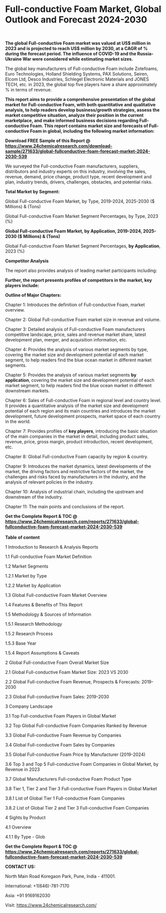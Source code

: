 <h1>Full-conductive Foam Market, Global Outlook and Forecast 2024-2030</h1><br/><p><strong>The global Full-conductive Foam market was valued at US$ million in 2023 and is projected to reach US$ million by 2030, at a <strong>CAGR</strong> of % during the forecast period. The influence of COVID-19 and the Russia-Ukraine War were considered while estimating market sizes.</strong></p><p>The global key manufacturers of Full-conductive Foam include Zotefoams, Euro Technologies, Holland Shielding Systems, PAX Solutions, Seiren, Elcom Ltd, Desco Industries, Schlegel Electronic Materials and JONES TECH, etc. in 2023, the global top five players have a share approximately % in terms of revenue.</p><p><strong>This report aims to provide a comprehensive presentation of the global market for Full-conductive Foam, with both quantitative and qualitative analysis, to help readers develop business/growth strategies, assess the market competitive situation, analyze their position in the current marketplace, and make informed business decisions regarding Full-conductive Foam. This report contains market size and forecasts of Full-conductive Foam in global, including the following market information:</strong></p><div><b>Download FREE Sample of this Report @ <a href="https://www.24chemicalresearch.com/download-sample/271633/global-fullconductive-foam-forecast-market-2024-2030-539">https://www.24chemicalresearch.com/download-sample/271633/global-fullconductive-foam-forecast-market-2024-2030-539</a></b></div><p>We surveyed the Full-conductive Foam manufacturers, suppliers, distributors and industry experts on this industry, involving the sales, revenue, demand, price change, product type, recent development and plan, industry trends, drivers, challenges, obstacles, and potential risks.</p><p><strong>Total Market by Segment:</strong></p><p>Global Full-conductive Foam Market, by Type, 2019-2024, 2025-2030 ($ Millions) & (Tons)</p><p>Global Full-conductive Foam Market Segment Percentages, by Type, 2023 (%)</p><p><strong>Global Full-conductive Foam Market, <strong>by Application</strong>, 2019-2024, 2025-2030 ($ Millions) & (Tons)</strong></p><p>Global Full-conductive Foam Market Segment Percentages, <strong>by Application</strong>, 2023 (%)</p><p><strong>Competitor Analysis</strong></p><p>The report also provides analysis of leading market participants including:</p><p><strong>Further, the report presents profiles of competitors in the market, <strong>key players</strong> include:</strong></p><p><strong>Outline of Major Chapters:</strong></p><p>Chapter 1: Introduces the definition of Full-conductive Foam, market overview.</p><p>Chapter 2: Global Full-conductive Foam market size in revenue and volume.</p><p>Chapter 3: Detailed analysis of Full-conductive Foam manufacturers competitive landscape, price, sales and revenue market share, latest development plan, merger, and acquisition information, etc.</p><p>Chapter 4: Provides the analysis of various market segments by type, covering the market size and development potential of each market segment, to help readers find the blue ocean market in different market segments.</p><p>Chapter 5: Provides the analysis of various market segments <strong>by application</strong>, covering the market size and development potential of each market segment, to help readers find the blue ocean market in different downstream markets.</p><p>Chapter 6: Sales of Full-conductive Foam in regional level and country level. It provides a quantitative analysis of the market size and development potential of each region and its main countries and introduces the market development, future development prospects, market space of each country in the world.</p><p>Chapter 7: Provides profiles of <strong>key players</strong>, introducing the basic situation of the main companies in the market in detail, including product sales, revenue, price, gross margin, product introduction, recent development, etc.</p><p>Chapter 8: Global Full-conductive Foam capacity by region & country.</p><p>Chapter 9: Introduces the market dynamics, latest developments of the market, the driving factors and restrictive factors of the market, the challenges and risks faced by manufacturers in the industry, and the analysis of relevant policies in the industry.</p><p>Chapter 10: Analysis of industrial chain, including the upstream and downstream of the industry.</p><p>Chapter 11: The main points and conclusions of the report.</p><div><b>Get the Complete Report & TOC @ <a href="https://www.24chemicalresearch.com/reports/271633/global-fullconductive-foam-forecast-market-2024-2030-539">https://www.24chemicalresearch.com/reports/271633/global-fullconductive-foam-forecast-market-2024-2030-539</a></b></div><br><b>Table of content</b><p>1 Introduction to Research & Analysis Reports<br />
 
  1.1 Full-conductive Foam Market Definition<br />
 
  1.2 Market Segments<br />
 
  1.2.1 Market by Type<br />
 
  1.2.2 Market by Application<br />
 
  1.3 Global Full-conductive Foam Market Overview<br />
 
  1.4 Features & Benefits of This Report<br />
 
  1.5 Methodology & Sources of Information<br />
 
  1.5.1 Research Methodology<br />
 
  1.5.2 Research Process<br />
 
  1.5.3 Base Year<br />
 
  1.5.4 Report Assumptions & Caveats<br />
 
 2 Global Full-conductive Foam Overall Market Size<br />
 
  2.1 Global Full-conductive Foam Market Size: 2023 VS 2030<br />
 
  2.2 Global Full-conductive Foam Revenue, Prospects & Forecasts: 2019-2030<br />
 
  2.3 Global Full-conductive Foam Sales: 2019-2030<br />
 
 3 Company Landscape<br />
 
  3.1 Top Full-conductive Foam Players in Global Market<br />
 
  3.2 Top Global Full-conductive Foam Companies Ranked by Revenue<br />
 
  3.3 Global Full-conductive Foam Revenue by Companies<br />
 
  3.4 Global Full-conductive Foam Sales by Companies<br />
 
  3.5 Global Full-conductive Foam Price by Manufacturer (2019-2024)<br />
 
  3.6 Top 3 and Top 5 Full-conductive Foam Companies in Global Market, by Revenue in 2023<br />
 
  3.7 Global Manufacturers Full-conductive Foam Product Type<br />
 
  3.8 Tier 1, Tier 2 and Tier 3 Full-conductive Foam Players in Global Market<br />
 
  3.8.1 List of Global Tier 1 Full-conductive Foam Companies<br />
 
  3.8.2 List of Global Tier 2 and Tier 3 Full-conductive Foam Companies<br />
 
 4 Sights by Product<br />
 
  4.1 Overview<br />
 
  4.1.1 By Type - Glob<br><div><b>Get the Complete Report & TOC @ <a href="https://www.24chemicalresearch.com/reports/271633/global-fullconductive-foam-forecast-market-2024-2030-539">https://www.24chemicalresearch.com/reports/271633/global-fullconductive-foam-forecast-market-2024-2030-539</a></b></div></p>
 
 <b>CONTACT US:</b><br>
 
 North Main Road Koregaon Park, Pune, India - 411001.<br/>
 
 International: +1(646)-781-7170<br/>
 
 Asia: +91 9169162030<br/>
 
 Visit: <a href="https://www.24chemicalresearch.com/">https://www.24chemicalresearch.com/</a>
 
 <br>
